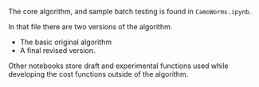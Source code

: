 The core algorithm, and sample batch testing is found in `CamoWorms.ipynb`.

In that file there are two versions of the algorithm. 
- The basic original algorithm
- A final revised version.

Other notebooks store draft and experimental functions used while developing the cost functions outside of the algorithm.
